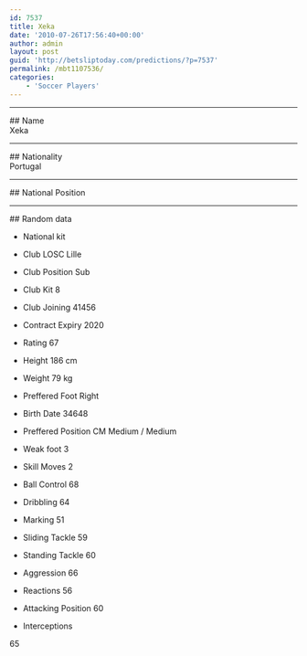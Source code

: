```yaml
---
id: 7537
title: Xeka
date: '2010-07-26T17:56:40+00:00'
author: admin
layout: post
guid: 'http://betsliptoday.com/predictions/?p=7537'
permalink: /mbt1107536/
categories:
    - 'Soccer Players'
---
```


- - - - - -

\## Name  
 Xeka

- - - - - -

\## Nationality  
 Portugal

- - - - - -

\## National Position

- - - - - -

\## Random data

- National kit
- Club
 LOSC Lille

- Club Position
 Sub

- Club Kit
 8

- Club Joining
 41456

- Contract Expiry
 2020

- Rating
 67

- Height
 186 cm

- Weight
 79 kg

- Preffered Foot
 Right

- Birth Date
 34648

- Preffered Position
 CM Medium / Medium

- Weak foot
 3

- Skill Moves
 2

- Ball Control
 68

- Dribbling
 64

- Marking
 51

- Sliding Tackle
 59

- Standing Tackle
 60

- Aggression
 66

- Reactions
 56

- Attacking Position
 60

- Interceptions

 65